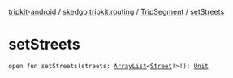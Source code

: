[tripkit-android](../../index.md) / [skedgo.tripkit.routing](../index.md) / [TripSegment](index.md) / [setStreets](./set-streets.md)

# setStreets

`open fun setStreets(streets: `[`ArrayList`](https://docs.oracle.com/javase/7/docs/api/java/util/ArrayList.html)`<`[`Street`](../../com.skedgo.android.common.model/-street/index.md)`!>!): `[`Unit`](https://kotlinlang.org/api/latest/jvm/stdlib/kotlin/-unit/index.html)